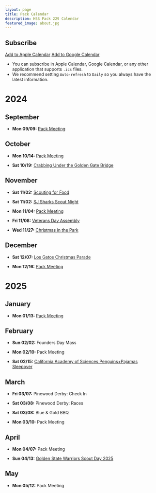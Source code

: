 ```yaml
---
layout: page
title: Pack Calendar
description: HSS Pack 229 Calendar
featured_image: about.jpg
---
```


## Subscribe

[Add to Apple Calendar](webcal://hsspack229.org/ics/pack229.ics)
[Add to Google Calendar](https://calendar.google.com/calendar/embed?src=hsspack229.org%2Fics%2Fpack229.ics)

* You can subscribe in Apple Calendar, Google Calendar, or any other application that supports `.ics` files.
* We recommend setting `Auto-refresh` to `Daily` so you always have the latest information.

<!-- Generated Calendar -->

# 2024

## September

 * __Mon 09/09:__ [Pack Meeting](https://hsspack229.org/2024/09/05/september-pack-meeting)

## October

 * __Mon 10/14:__ [Pack Meeting](https://hsspack229.org/2024/10/01/october-pack-meeting)

 * __Sat 10/19:__ [Crabbing Under the Golden Gate Bridge](https://hsspack229.org/2024/10/02/crabbing)

## November

 * __Sat 11/02:__ [Scouting for Food](https://hsspack229.org/2024/10/03/scouting-for-food)

 * __Sat 11/02:__ [SJ Sharks Scout Night](https://hsspack229.org/2024/10/05/sharks-scout-night)

 * __Mon 11/04:__ [Pack Meeting](https://hsspack229.org/2024/11/01/november-pack-meeting)

 * __Fri 11/08:__ [Veterans Day Assembly](https://hsspack229.org/2024/11/02/veterans-day-assembly)

 * __Wed 11/27:__ [Christmas in the Park](https://hsspack229.org/2024/11/03/christmas-in-the-park)

## December

 * __Sat 12/07:__ [Los Gatos Christmas Parade](https://hsspack229.org/2024/11/28/los-gatos-christmas-parade)

 * __Mon 12/16:__ [Pack Meeting](https://hsspack229.org/2024/11/06/december-pack-meeting)

# 2025

## January

 * __Mon 01/13:__ [Pack Meeting](https://hsspack229.org/2024/12/22/janurary-pack-meeting)

## February

 * __Sun 02/02:__ Founders Day Mass

 * __Mon 02/10:__ Pack Meeting

 * __Sat 02/15:__ [California Academy of Sciences Penguins+Pajamas Sleepover](https://hsspack229.org/2024/12/23/penguins-pajamas-sleepover)

## March

 * __Fri 03/07:__ Pinewood Derby: Check In

 * __Sat 03/08:__ Pinewood Derby: Races

 * __Sat 03/08:__ Blue & Gold BBQ

 * __Mon 03/10:__ Pack Meeting

## April

 * __Mon 04/07:__ Pack Meeting

 * __Sun 04/13:__ [Golden State Warriors Scout Day 2025](https://hsspack229.org/2024/11/26/warriors-scout-day)

## May

 * __Mon 05/12:__ Pack Meeting